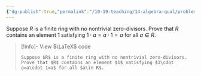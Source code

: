 ```yaml
---
{"dg-publish":true,"permalink":"/10-19-teaching/14-algebra-qual/problem-from-past-exams/ring-theory/existence-of-an-identity-element-in-a-finite-ring/","tags":["ring_theory"],"updated":"2025-03-15T15:33:48-07:00"}
---
```


Suppose $R$ is a finite ring with no nontrivial zero-divisors. Prove that $R$ contains an element $1$ satisfying $1\cdot a=a\cdot 1=a$ for all $a\in R$.

> [!info]- View $\LaTeX$ code
> ```
> Suppose $R$ is a finite ring with no nontrivial zero-divisors. Prove that $R$ contains an element $1$ satisfying $1\cdot a=a\cdot 1=a$ for all $a\in R$.
> ```